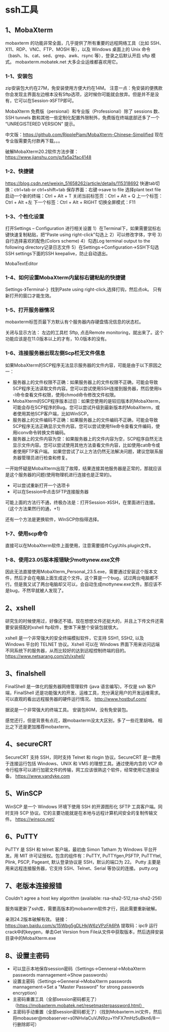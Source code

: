# ssh工具

## 1、MobaXterm
mobaxterm 的功能非常全面，几乎提供了所有重要的远程网络工具（比如 SSH、X11、RDP、VNC、FTP、MOSH 等），以及 Windows 桌面上的 Unix 命令（bash、ls、cat、sed、grep、awk、rsync 等），登录之后默认开启 sftp 模式。
mobaxterm.mobatek.net
大多企业运维都喜欢用它。

### 1-1、安装包
zip安装包大约在27M，免安装使用方便大约在14M。
注意一点：免安装的便携款你会发现主界面左边根本没有Sftp选项，这时候你可能就会放弃。但是并不是没有，它可以在Session-》SFTP即可。

MobaXterm 免费版（persional）和专业版（Professional）除了 sessions 数、SSH tunnels 数和其他一些定制化配置外限制外，免费版在终端底部还多了一个 “UNREGISTERED VERSION” 提示。

中文版：https://github.com/RipplePiam/MobaXterm-Chinese-Simplified
现在专业版需要先付款再下载。。。

破解MobaXterm20.2软件方法步骤：https://www.jianshu.com/p/fa5a2fac4148

### 1-2、快捷键
https://blog.csdn.net/weixin_51658262/article/details/115318692
快速tab切换：ctrl+tab   or    ctrl+shift+tab
保存界面：右键->save to file    选择plant text file
启动一个新的终端：Ctrl + Alt + T
关闭当前标签页：Ctrl + Alt + Q
上一个标签：Ctrl + Alt +左
下一个标签：Ctrl + Alt + RIGHT
切换全屏模式：F11

### 1-3、个性化设置
打开Settings – Configuration 进行相关设置
1）在Terminal下，如果需要鼠标右键快速复制粘贴，把“Paste using right-click”勾选上
2）可以修改字体，字号
3）自行选择喜欢的配色(Colors scheme)
4）勾选Log terminal output to the following directory记录日志文件
5）在Settings->Configuration->SSH下勾选SSH settings下面的SSH keepalive，防止自动退出。

MobaTextEditor

### 1-4、如何设置MobaXterm内鼠标右键粘贴的快捷键
Settings-》Terminal-》找到Paste using right-click,选择打钩，然后点ok。
只有新打开的窗口才能生效。

### 1-5、打开服务器情况
mobaxterm标签页最下方默认有个服务器内存硬盘情况信息的状态栏。

关闭与显示方法：
左边的工具栏 Sftp, 点击Remote monitoring，就出来了。这个功能应该是在11.0版本以上的才有，10.0版本的没有。

### 1-6、连接服务器出现左侧Scp栏无文件信息
如果MobaXterm的SCP程序无法显示服务器的文件内容，可能是由于以下原因之一：
- 服务器上的文件权限不正确：如果服务器上的文件权限不正确，可能会导致SCP程序无法读取文件内容。您可以尝试使用SSH连接到服务器，然后使用ls -l命令查看文件权限，使用chmod命令修改文件权限。
- MobaXterm的SCP程序版本过旧：如果您使用的是较旧版本的MobaXterm，可能会存在SCP程序的Bug。您可以尝试升级到最新版本的MobaXterm，或者使用其他SCP客户端，比如WinSCP。
- 服务器上的文件编码不正确：如果服务器上的文件编码不正确，可能会导致SCP程序无法正确显示文件内容。您可以尝试使用file命令查看文件编码，使用iconv命令转换文件编码。
- 服务器上的文件内容为空：如果服务器上的文件内容为空，SCP程序自然无法显示文件内容。您可以尝试使用其他方法查看文件内容，比如使用cat命令或者使用FTP客户端。
如果您尝试了以上方法仍然无法解决问题，建议您联系服务器管理员进行检查和修复。

一开始怀疑是MobaXterm出现了故障，结果连接其他服务器是正常的，那就应该是这个服务器的问题(使用物理机进行连接也是正常的)。
- 可以尝试重新打开一个选项卡
- 可以在Session中点击SFTP连接服务器

可能上面的方法行不通，终极办法是：打开Session-》SSH，在里面进行连接。（这个方法果然行的通，+1）

还有一个方法是更换软件，WInSCP你指得选择。

### 1-7、使用scp命令
直接可以在MobaXterm软件上面使用，注意需要插件CygUtils.plugin文件。

### 1-8、使用23.05版本报错缺少mottynew.exe文件
因此无法直接使用MobaXterm_Personal_23.5.exe，需要通过安装这个版本文件，然后才会在电脑上面生成这个文件。这个算是一个bug，试过两台电脑都不行。但是我又试了两台电脑却又可以，会自动生成mottynew.exe文件。那应该不是bug，不然早就被人发现了。

## 2、xshell
研究生的时候使用过，好像还不错。现在想想文件还挺大的，并且上下传文件还需要安装搭配的xshell ftp软件，整体下来整个安装包就很大。

xshell 是一个非常强大的安全终端模拟软件，它支持 SSH1, SSH2, 以及 Windows 平台的 TELNET 协议。Xshell 可以在 Windows 界面下用来访问远端不同系统下的服务器，从而比较好的达到远程控制终端的目的。
https://www.netsarang.com/zh/xshell/

## 3、finalshell
FinalShell 是一体化的服务器网络管理软件 (java 语言编写)，不仅是 ssh 客户端，FinalShell 还是功能强大的开发、运维工具，充分满足用户的开发运维需求。
可以直观的看出远程服务器的硬件运行情况。
http://www.hostbuf.com/

据说是一个非常强大的终端工具。
安装包80M，没有免安装包。

感觉还行，但是背景有点花，跟mobaxterm没太大区别，多了一些花里胡哨。
相比之下还是更加推荐mobaxterm。

## 4、secureCRT
SecureCRT 支持 SSH，同时支持 Telnet 和 rlogin 协议。SecureCRT 是一款用于连接运行包括 Windows、UNIX 和 VMS 的理想工具。通过使用内含的 VCP 命令行程序可以进行加密文件的传输，网工应该很熟这个软件，经常使用它连接设备。
https://www.vandyke.com

## 5、WinSCP
WinSCP 是一个 Windows 环境下使用 SSH 的开源图形化 SFTP 工具客户端。同时支持 SCP 协议。它的主要功能就是在本地与远程计算机间安全的复制传输文件。
https://winscp.net/

## 6、PuTTY
PuTTY 是 SSH 和 telnet 客户端，最初由 Simon Tatham 为 Windows 平台开发。用 MIT 许可证授权。包含的组件有：PuTTY, PuTTYgen,PSFTP, PuTTYtel, Plink, PSCP, Pageant, 默认登录协议是 SSH，默认的端口为 22。
Putty 主要是用来远程连接服务器，它支持 SSH、Telnet、Serial 等协议的连接。
putty.org

## 7、老版本连接报错
Couldn't agree a host key algorithm (available: rsa-sha2-512,rsa-sha2-256)

服务端更新了ssh库，需要高版本的mobaxterm软件才行，因此需要重新破解。

亲测24.2版本破解有效。
链接：https://pan.baidu.com/s/15Wbg5gDLHkjW6zVPzFA6PA
提取码：ipc9
运行crack中的keygen，单击Get Version from File从文件中获取版本，然后选择安装目录中的MobaXterm.exe

## 8、设置主密码
- 可以显示本地保存session密码（Settings->Genneral->MobaXterm passwords mannagement->Show passwords）
- 设置主密码（Settings->Genneral->MobaXterm passwords mannagement->Set a "Master Password" for strong passwords encryption）
- 主密码重置工具（全部session密码都无了）（https://mobaxterm.mobatek.net/resetmasterpassword.html）
- 主密码手动重置（全部session密码都无了）（找到Mobaxterm.ini文件，然后将mobauser@mobaserver=s0NHvIaCuVJN9zu+YhFX7mHz5uBkn6/8一行删除即可）

